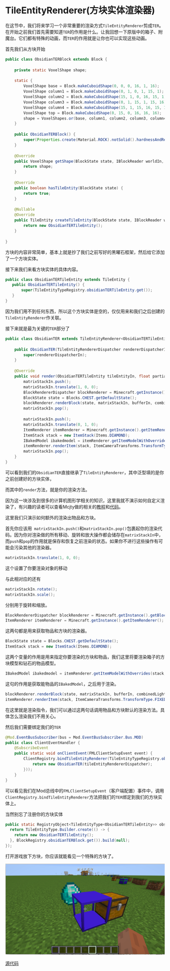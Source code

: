 # TileEntityRenderer(方块实体渲染器)

在这节中，我们将来学习一个非常重要的渲染方式`TileEntityRenderer`剪成`TER`。在开始之前我们首先需要知道`TER`的作用是什么。让我回想一下原版中的箱子、附魔台。它们都有特殊的动画，而`TER`的作用就是让你也可以实现这些动画。

首先我们从方块开始

```java
public class ObsidianTERBlock extends Block {

    private static VoxelShape shape;

    static {
        VoxelShape base = Block.makeCuboidShape(0, 0, 0, 16, 1, 16);
        VoxelShape column1 = Block.makeCuboidShape(0, 1, 0, 1, 15, 1);
        VoxelShape column2 = Block.makeCuboidShape(15, 1, 0, 16, 15, 1);
        VoxelShape column3 = Block.makeCuboidShape(0, 1, 15, 1, 15, 16);
        VoxelShape column4 = Block.makeCuboidShape(15, 1, 15, 16, 15, 16);
        VoxelShape top = Block.makeCuboidShape(0, 15, 0, 16, 16, 16);
        shape = VoxelShapes.or(base, column1, column2, column3, column4, top);
    }

    public ObsidianTERBlock() {
        super(Properties.create(Material.ROCK).notSolid().hardnessAndResistance(5));
    }

    @Override
    public VoxelShape getShape(BlockState state, IBlockReader worldIn, BlockPos pos, ISelectionContext context) {
        return shape;
    }

    @Override
    public boolean hasTileEntity(BlockState state) {
        return true;
    }

    @Nullable
    @Override
    public TileEntity createTileEntity(BlockState state, IBlockReader world) {
        return new ObsidianTERTileEntity();
    }

}
```

方块的内容非常简单，基本上就是抄了我们之前写好的黑曜石框架，然后给它添加了一个方块实体。

接下来我们来看方块实体的具体内容。

 ```java
public class ObsidianTERTileEntity extends TileEntity {
    public ObsidianTERTileEntity() {
        super(TileEntityTypeRegistry.obsidianTERTileEntity.get());
    }
}
 ```

因为我们用不到任何东西，所以这个方块实体是空的，仅仅用来和我们之后创建的`TileEntityRenderer`作关联。

接下来就是最为关键的`TER`部分了

```java
public class ObsidianTER extends TileEntityRenderer<ObsidianTERTileEntity> {

    public ObsidianTER(TileEntityRendererDispatcher rendererDispatcherIn) {
        super(rendererDispatcherIn);
    }

    @Override
    public void render(ObsidianTERTileEntity tileEntityIn, float partialTicks, MatrixStack matrixStackIn, IRenderTypeBuffer bufferIn, int combinedLightIn, int combinedOverlayIn) {
        matrixStackIn.push();
        matrixStackIn.translate(1, 0, 0);
        BlockRendererDispatcher blockRenderer = Minecraft.getInstance().getBlockRendererDispatcher();
        BlockState state = Blocks.CHEST.getDefaultState();
        blockRenderer.renderBlock(state, matrixStackIn, bufferIn, combinedLightIn, combinedOverlayIn, EmptyModelData.INSTANCE);
        matrixStackIn.pop();

        matrixStackIn.push();
        matrixStackIn.translate(0, 1, 0);
        ItemRenderer itemRenderer = Minecraft.getInstance().getItemRenderer();
        ItemStack stack = new ItemStack(Items.DIAMOND);
        IBakedModel ibakedmodel = itemRenderer.getItemModelWithOverrides(stack, tileEntityIn.getWorld(), null);
        itemRenderer.renderItem(stack, ItemCameraTransforms.TransformType.FIXED, true, matrixStackIn, bufferIn, combinedLightIn, combinedOverlayIn, ibakedmodel);
        matrixStackIn.pop();
    }
}
```

可以看到我们的`ObsidianTER`直接继承了`TileEntityRenderer`，其中泛型填的是你之前创建好的方块实体，

而其中的`render`方法，就是你的渲染方法。

因为这一块涉及到很多的计算机图形学相关的知识，这里我就不演示如何自定义渲染了，有兴趣的读者可以查看Mcjty做的相关的[教程](https://www.bilibili.com/video/BV1QE41137P9?p=14)和[代码](https://github.com/McJty/YouTubeModding14/blob/master/src/main/java/com/mcjty/mytutorial/blocks/MagicRenderer.java)。

这里我们只演示如何额外的渲染出物品和方块。

首先你应该用` matrixStackIn.push()`和`matrixStackIn.pop()`包裹起你的渲染代码。因为你对渲染做的所有移动、旋转和放大操作都会储存在`matrixStackIn`中，而`push`和`pop`的作用就是保存和恢复之前渲染的状态。如果你不进行这些操作有可能会污染其他的渲染器。

```java
matrixStackIn.translate(1, 0, 0);
```

这个设置了你要渲染对象的移动

与此相对应的还有

```java
matrixStackIn.rotate();
matrixStackIn.scale();
```

分别用于旋转和缩放。

```java
BlockRendererDispatcher blockRenderer = Minecraft.getInstance().getBlockRendererDispatcher();
ItemRenderer itemRenderer = Minecraft.getInstance().getItemRenderer();
```

这两句都是用来获取物品和方块的渲染器。

```java
BlockState state = Blocks.CHEST.getDefaultState();
ItemStack stack = new ItemStack(Items.DIAMOND);
```

这两个变量的作用是用来指定你要渲染的方块和物品，我们这里将要渲染箱子的方块模型和钻石的物品模型。

```java
IBakedModel ibakedmodel = itemRenderer.getItemModelWithOverrides(stack, tileEntityIn.getWorld(), null);
```

这句的作用是获取能物品的`IBakedModel`，之后用于渲染。

```java
blockRenderer.renderBlock(state, matrixStackIn, bufferIn, combinedLightIn, combinedOverlayIn, EmptyModelData.INSTANCE);
itemRenderer.renderItem(stack, ItemCameraTransforms.TransformType.FIXED, true, matrixStackIn, bufferIn, combinedLightIn, combinedOverlayIn, ibakedmodel);
```

在这里就是渲染指令，我们可以通过这两句话调用物品和方块默认的渲染方法。具体怎么渲染我们不用关心。

然后我们需要绑定我们的`TER`

```java
@Mod.EventBusSubscriber(bus = Mod.EventBusSubscriber.Bus.MOD)
public class ClientEventHandler {
    @SubscribeEvent
    public static void onClientEvent(FMLClientSetupEvent event) {
        ClientRegistry.bindTileEntityRenderer(TileEntityTypeRegistry.obsidianTERTileEntity.get(), (tileEntityRendererDispatcher -> {
            return new ObsidianTER(tileEntityRendererDispatcher);
        }));
    }
}
```

可以看见我们在Mod总线中的`FMLClientSetupEvent`（客户端配置）事件中，调用`ClientRegistry.bindTileEntityRenderer`方法把我们的`TER`绑定到我们的方块实体上。

当然别忘了注册你的方块实体

```java
public static RegistryObject<TileEntityType<ObsidianTERTileEntity>> obsidianTERTileEntity = TILE_ENTITY_TYPE_DEFERRED_REGISTER.register("obsidian_ter_tileentity", () -> {
  return TileEntityType.Builder.create(() -> {
    return new ObsidianTERTileEntity();
  }, BlockRegistry.obsidianTERBlock.get()).build(null);
});
```

打开游戏放下方块，你应该就能看见一个特殊的方块了。

![image-20200509093429490](ter.assets/image-20200509093429490.png)

[源代码](https://github.com/FledgeXu/NeutrinoSourceCode/tree/master/src/main/java/com/tutorial/neutrino/ter)

